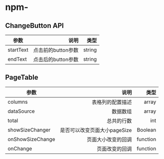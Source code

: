 # npm-
## ChangeButton API

| 参数         | 说明    |  类型  |
| --------    | -----:   | -----:   |
| startText        | 点击前的button参数      | string|
| endText        | 点击后的button参数      | string |

## PageTable

| 参数         | 说明    |  类型  |
| --------    | -----:   | -----:   |
| columns        | 表格列的配置描述      | array|
| dataSource        | 数据数组      | array |
| total        | 总共的行数      | int |
| showSizeChanger        | 是否可以改变页面大小pageSize      | Boolean |
| onShowSizeChange        | 页面大小改变的回调      | function |
| onChange        | 页面改变的回调      | function |